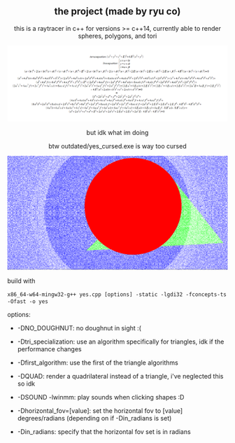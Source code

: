 <div align="center">

## the project (made by ryu co)

this is a raytracer in c++ for versions >= c++14, currently able to render spheres, polygons, and tori

![image](/images/line-torus.PNG)

but idk what im doing

btw outdated/yes_cursed.exe is way too cursed

![image](/images/cursed.PNG)

</div>

build with

```
x86_64-w64-mingw32-g++ yes.cpp [options] -static -lgdi32 -fconcepts-ts -Ofast -o yes
```

options:

* -DNO_DOUGHNUT: no doughnut in sight :(

* -Dtri_specialization: use an algorithm specifically for triangles, idk if the performance changes

* -Dfirst_algorithm: use the first of the triangle algorithms

* -DQUAD: render a quadrilateral instead of a triangle, i've neglected this so idk

* -DSOUND -lwinmm: play sounds when clicking shapes :D

* -Dhorizontal_fov=[value]: set the horizontal fov to [value] degrees/radians (depending on if -Din_radians is set)

* -Din_radians: specify that the horizontal fov set is in radians
